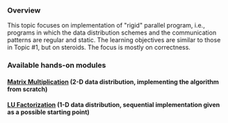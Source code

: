 


<div class="container ui raised segment">
<h3 class="ui header">Overview</h3>

  <p class="ui">This topic focuses on implementation of "rigid" parallel program, i.e.,
     programs in which the data distribution schemes and the communication patterns
     are regular and static. The learning objectives are similar to those in Topic #1,
     but on steroids. The focus is mostly on correctness.
  </p>
</div>


<div class="container ui raised segment">
<h3 class="ui header">Available hands-on modules</h3>

<div class="ui list bulleted">


<div class="ui item">
<h4 class="ui header"><a href="{{site.baseurl}}topic_rigid_programs/matrixmultiplication/">Matrix Multiplication</a> (2-D data distribution, implementing the algorithm from scratch) </h4>
</div>



<div class="ui item">
<h4 class="ui header"><a href="{{site.baseurl}}topic_rigid_programs/lufactorization/">LU Factorization</a> (1-D data distribution,
 sequential implementation given as a possible starting point)</h4>
</div>

</div>

</div>



